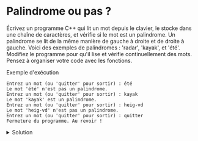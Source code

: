 # Palindrome ou pas ?
Écrivez un programme C++ qui lit un mot depuis le clavier, le stocke dans une chaîne de caractères, et vérifie si le mot est un palindrome. Un palindrome se lit de la même manière de gauche à droite et de droite à gauche. Voici des exemples de palindromes : 'radar', 'kayak', et 'été'. Modifiez le programme pour qu'il lise et vérifie continuellement des mots.
Pensez à organiser votre code avec les fonctions.

Exemple d'exécution
~~~
Entrez un mot (ou 'quitter' pour sortir) : été
Le mot 'été' n'est pas un palindrome.
Entrez un mot (ou 'quitter' pour sortir) : kayak
Le mot 'kayak' est un palindrome.
Entrez un mot (ou 'quitter' pour sortir) : heig-vd
Le mot 'heig-vd' n'est pas un palindrome.
Entrez un mot (ou 'quitter' pour sortir) : quitter
Fermeture du programme. Au revoir !
~~~

<details>
<summary>Solution</summary>

~~~cpp
#include <iostream>
#include <string>

using namespace std;

bool est_palindrome(string_view mot) {
    int longueur = mot.length();
    for (int i = 0; i < longueur / 2; i++) {
        if (mot[i] != mot[longueur - 1 - i]) {
            return false;
        }
    }
    return true;
}

int main() {
    string mot;

    do {
        cout << "Entrez un mot (ou 'quitter' pour sortir) : ";
        cin >> mot;

        if (mot == "quitter") {
            cout << "Fermeture du programme. Au revoir !" << endl;
            break;
        }

        cout << "Le mot '" << mot
             << (est_palindrome(mot) ? "' est " : "' n'est pas ")
             << "un palindrome." << endl;

    } while (true);

    return 0;
}
~~~



</details>
